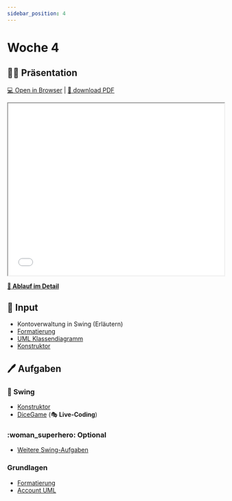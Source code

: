 ```yaml
---
sidebar_position: 4
---
```


# Woche 4

## :man_teacher: Präsentation

[:computer: Open in Browser](pathname:///slides/woche-4) |
[:floppy_disk: download PDF](pathname:///slides/woche-4.pdf)

<iframe src="/bbzbl-modul-404/slides/woche-4" width="100%" height="400px"></iframe>

**[:compass: Ablauf im Detail](pathname:///woche-04)**

## :brain: Input

- Kontoverwaltung in Swing (Erläutern)
- [Formatierung](../konzepte/formatierung.md)
- [UML Klassendiagramm](../konzepte/uml.md)
- [Konstruktor](../konzepte/konstruktor.md)

## :pen: Aufgaben

<div class="grid"><div>

### :nail_care: Swing

- [Konstruktor](../aufgaben-swing/konstruktor.md)
- [DiceGame](../aufgaben-swing/dice-game.md) (:performing_arts: **Live-Coding**)

### :woman_superhero: Optional

- [Weitere Swing-Aufgaben](../aufgaben-swing/zusatz.md)

</div><div>

### Grundlagen

- [Formatierung](../aufgaben-grundlagen/formatierung.md)
- [Account UML](../aufgaben-grundlagen/account-uml.md)

</div></div>
